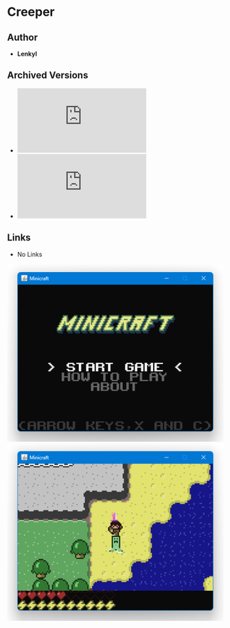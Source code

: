 <detail>

# Creeper  
  
>
  
## Author 
- **Lenkyl** 

## Archived Versions 
- ![Creeper 1.0](https://github.com/FurnishedChunk/Minicraft-Mod-Archives/raw/master/Minicraft%20Mods/Creeper/minicraft_creeper_mod_1.0.jar) 
- ![Creeper 1.0 - Archive](https://github.com/FurnishedChunk/Minicraft-Mod-Archives/raw/master/Minicraft%20Mods/Creeper/minicraft_creeper_mod_1.0.rar) 

## Links
- No Links

![Creeper_main](https://github.com/FurnishedChunk/Minicraft-Mod-Archives/blob/master/readme_shot/minicraft-main.png)
![Creeper](https://github.com/FurnishedChunk/Minicraft-Mod-Archives/blob/master/readme_shot/creeper.png)
</detail>
<p>

<detail>